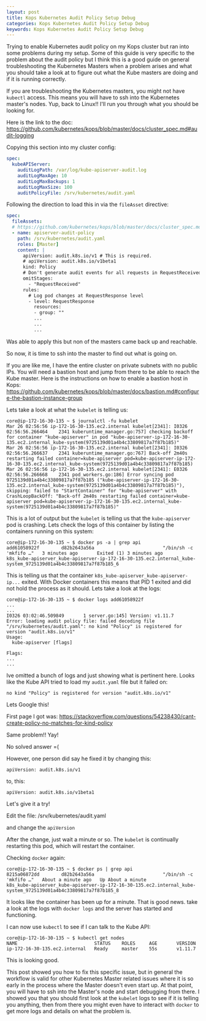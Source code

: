 ```yaml
---
layout: post
title: Kops Kubernetes Audit Policy Setup Debug
categories: Kops Kubernetes Audit Policy Setup Debug
keywords: Kops Kubernetes Audit Policy Setup Debug
---
```


Trying to enable Kubernetes audit policy on my Kops cluster but ran into some
problems during my setup.  Some of this guide is very specific to the problem
about the audit policy but I think this is a good guide on general troubleshooting
the Kubernetes Masters when a problem arises and what you should take a look
at to figure out what the Kube masters are doing and if it is running correctly.

If you are troubleshooting the Kubernetes masters, you might not have `kubectl`
access.  This means you will have to ssh into the Kubernetes master's nodes.  Yup,
back to Linux!!  I'll run you through what you should be looking for.

Here is the link to the doc: https://github.com/kubernetes/kops/blob/master/docs/cluster_spec.md#audit-logging

Copying this section into my cluster config:

```yaml
spec:
  kubeAPIServer:
    auditLogPath: /var/log/kube-apiserver-audit.log
    auditLogMaxAge: 10
    auditLogMaxBackups: 1
    auditLogMaxSize: 100
    auditPolicyFile: /srv/kubernetes/audit.yaml
```

Following the direction to load this in via the `fileAsset` directive:

```yaml
spec:
  fileAssets:
  # https://github.com/kubernetes/kops/blob/master/docs/cluster_spec.md#audit-logging
  - name: apiserver-audit-policy
    path: /srv/kubernetes/audit.yaml
    roles: [Master]
    content: |
      apiVersion: audit.k8s.io/v1 # This is required.
      # apiVersion: audit.k8s.io/v1beta1
      kind: Policy
      # Don't generate audit events for all requests in RequestReceived stage.
      omitStages:
        - "RequestReceived"
      rules:
        # Log pod changes at RequestResponse level
        - level: RequestResponse
          resources:
          - group: ""
          ...
          ...
          ...
```

Was able to apply this but non of the masters came back up and reachable.

So now, it is time to ssh into the master to find out what is going on.

If you are like me, I have the entire cluster on private subnets with no public
IPs.  You will need a bastion host and jump from there to be able to reach the
Kube master.  Here is the instructions on how to enable a bastion host in Kops:
https://github.com/kubernetes/kops/blob/master/docs/bastion.md#configure-the-bastion-instance-group

Lets take a look at what the `kubelet` is telling us:

```
core@ip-172-16-30-135 ~ $ journalctl -fu kubelet
Mar 26 02:56:56 ip-172-16-30-135.ec2.internal kubelet[2341]: I0326 02:56:56.266464    2341 kuberuntime_manager.go:757] checking backoff for container "kube-apiserver" in pod "kube-apiserver-ip-172-16-30-135.ec2.internal_kube-system(9725139d01a4b4c33809817a7f87b185)"
Mar 26 02:56:56 ip-172-16-30-135.ec2.internal kubelet[2341]: I0326 02:56:56.266637    2341 kuberuntime_manager.go:767] Back-off 2m40s restarting failed container=kube-apiserver pod=kube-apiserver-ip-172-16-30-135.ec2.internal_kube-system(9725139d01a4b4c33809817a7f87b185)
Mar 26 02:56:56 ip-172-16-30-135.ec2.internal kubelet[2341]: E0326 02:56:56.266668    2341 pod_workers.go:186] Error syncing pod 9725139d01a4b4c33809817a7f87b185 ("kube-apiserver-ip-172-16-30-135.ec2.internal_kube-system(9725139d01a4b4c33809817a7f87b185)"), skipping: failed to "StartContainer" for "kube-apiserver" with CrashLoopBackOff: "Back-off 2m40s restarting failed container=kube-apiserver pod=kube-apiserver-ip-172-16-30-135.ec2.internal_kube-system(9725139d01a4b4c33809817a7f87b185)"
```

This is a lot of output but the `kubelet` is telling us that the `kube-apiserver`
pod is crashing.  Lets check the logs of this container by listing the containers
running on this system:

```
core@ip-172-16-30-135 ~ $ docker ps -a | grep api
add61058922f        d82b2643a56a                         "/bin/sh -c 'mkfifo …"   3 minutes ago       Exited (1) 3 minutes ago                       k8s_kube-apiserver_kube-apiserver-ip-172-16-30-135.ec2.internal_kube-system_9725139d01a4b4c33809817a7f87b185_6
```

This is telling us that the container `k8s_kube-apiserver_kube-apiserver-ip...`
exited.  With Docker containers this means that PID 1 exited and did not hold the
process as it should.  Lets take a look at the logs:

```
core@ip-172-16-30-135 ~ $ docker logs add61058922f
...
...
I0326 03:02:46.509849       1 server.go:145] Version: v1.11.7
Error: loading audit policy file: failed decoding file "/srv/kubernetes/audit.yaml": no kind "Policy" is registered for version "audit.k8s.io/v1"
Usage:
  kube-apiserver [flags]

Flags:
...
...
```

Ive omitted a bunch of logs and just showing what is pertinent here.  Looks like
the Kube API tried to load my `audit.yaml` file but it failed on:

```
no kind "Policy" is registered for version "audit.k8s.io/v1"
```

Lets Google this!

First page I got was: https://stackoverflow.com/questions/54238430/cant-create-policy-no-matches-for-kind-policy

Same problem!! Yay!

No solved answer =(

However, one person did say he fixed it by changing this:

```
apiVersion: audit.k8s.io/v1
```

to, this:

```
apiVersion: audit.k8s.io/v1beta1
```

Let's give it a try!

Edit the file: /srv/kubernetes/audit.yaml

and change the `apiVersion`

After the change, just wait a minute or so.  The `kubelet` is continually restarting
this pod, which will restart the container.

Checking `docker` again:

```
core@ip-172-16-30-135 ~ $ docker ps | grep api
8215a06872dd        d82b2643a56a                         "/bin/sh -c 'mkfifo …"   About a minute ago   Up About a minute                       k8s_kube-apiserver_kube-apiserver-ip-172-16-30-135.ec2.internal_kube-system_9725139d01a4b4c33809817a7f87b185_8
```

It looks like the container has been up for a minute.  That is good news.  take
a look at the logs with `docker logs` and the server has started and functioning.

I can now use `kubectl` to see if I can talk to the Kube API:

```
core@ip-172-16-30-135 ~ $ kubectl get nodes
NAME                            STATUS    ROLES     AGE       VERSION
ip-172-16-30-135.ec2.internal   Ready     master    55s       v1.11.7
```

This is looking good.

This post showed you how to fix this specific issue, but in general the workflow
is valid for other Kubernetes Master related issues where it is so early in the
process where the Master doesn't even start up.  At that point, you will have to
ssh into the Master's node and start debugging from there.  I showed you that you
should first look at the `kubelet` logs to see if it is telling you anything, then
from there you might even have to interact with `docker` to get more logs and details
on what the problem is.
